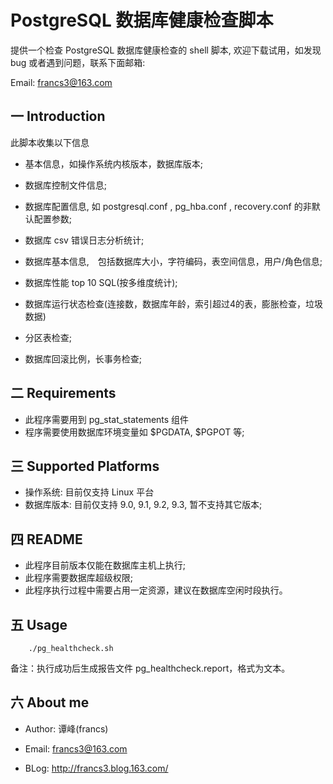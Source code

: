 PostgreSQL 数据库健康检查脚本
====================

提供一个检查 PostgreSQL 数据库健康检查的 shell 脚本, 欢迎下载试用，如发现 bug 或者遇到问题，联系下面邮箱:

Email: francs3@163.com

一 Introduction
---

此脚本收集以下信息
    
- 基本信息，如操作系统内核版本，数据库版本;

- 数据库控制文件信息;

- 数据库配置信息, 如 postgresql.conf , pg_hba.conf , recovery.conf 的非默认配置参数;

- 数据库 csv 错误日志分析统计;

- 数据库基本信息,　包括数据库大小，字符编码，表空间信息，用户/角色信息;

- 数据库性能 top 10  SQL(按多维度统计);

- 数据库运行状态检查(连接数，数据库年龄，索引超过4的表，膨胀检查，垃圾数据)

- 分区表检查;

- 数据库回滚比例，长事务检查;

二 Requirements
---

- 此程序需要用到 pg_stat_statements 组件
- 程序需要使用数据库环境变量如 $PGDATA, $PGPOT 等;

三 Supported Platforms
---

- 操作系统:  目前仅支持 Linux 平台
- 数据库版本:  目前仅支持 9.0, 9.1, 9.2, 9.3,  暂不支持其它版本;

四  README
---

- 此程序目前版本仅能在数据库主机上执行;
- 此程序需要数据库超级权限;
- 此程序执行过程中需要占用一定资源，建议在数据库空闲时段执行。    

五 Usage
---

        ./pg_healthcheck.sh 

备注：执行成功后生成报告文件 pg_healthcheck.report，格式为文本。

六 About me
---

- Author: 谭峰(francs)

- Email: francs3@163.com

- BLog: http://francs3.blog.163.com/
